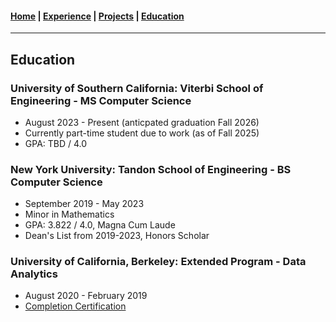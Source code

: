 #### [Home](https://jeremyjang22.github.io) |  [Experience](Experience.md) | [Projects](Projects.md) | [Education](Education.md)
___________
## Education

### University of Southern California: Viterbi School of Engineering - MS Computer Science
- August 2023 -  Present (anticpated graduation Fall 2026)
- Currently part-time student due to work (as of Fall 2025)
- GPA: TBD / 4.0

### New York University: Tandon School of Engineering - BS Computer Science
- September 2019 - May 2023
- Minor in Mathematics
- GPA: 3.822 / 4.0, Magna Cum Laude
- Dean's List from 2019-2023, Honors Scholar

### University of California, Berkeley: Extended Program - Data Analytics
- August 2020 - February 2019
- [Completion Certification](pdf/berkeley_cert.pdf)


